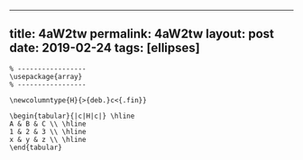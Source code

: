 ---
 title: 4aW2tw
 permalink: 4aW2tw
 layout: post
 date: 2019-02-24
 tags: [ellipses]
 ---

```latex% Dans le préambule
% -----------------
\usepackage{array}
% -----------------

\newcolumntype{H}{>{deb.}c<{.fin}}

\begin{tabular}{|c|H|c|} \hline
A & B & C \\ \hline
1 & 2 & 3 \\ \hline
x & y & z \\ \hline
\end{tabular}
```